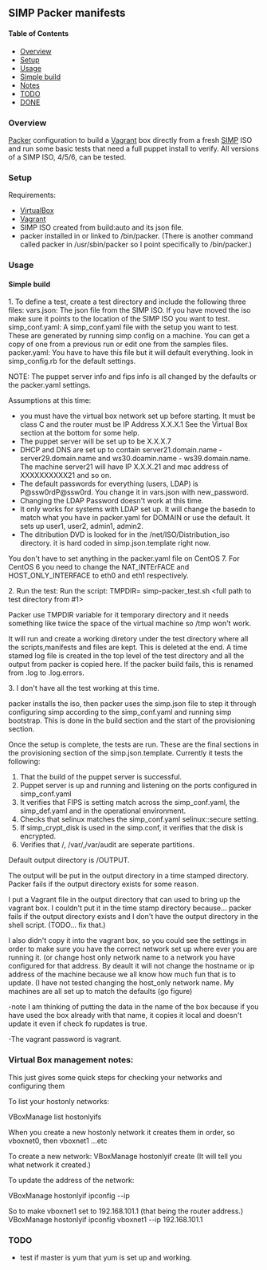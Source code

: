 ## SIMP Packer manifests

#### Table of Contents

* [Overview](#overview)
* [Setup](#setup)
* [Usage](#usage)
* [Simple build](#simple-build)
* [Notes](#notes)
* [TODO](#todo)
* [DONE](#done)

### Overview

[Packer](https://packer.io) configuration to build a [Vagrant](https://www.vagrantup.com/) box directly from a fresh [SIMP](https://github.com/NationalSecurityAgency/SIMP) ISO and run some basic tests that need a full puppet install to verify.   All versions of a SIMP ISO, 4/5/6, can be tested.

### Setup

Requirements:
  - [VirtualBox](https://www.virtualbox.org/wiki/Downloads)
  - [Vagrant](https://www.vagrantup.com/downloads.html)
  - SIMP ISO created from build:auto and its json file.
  - packer installed in or linked to /bin/packer. (There is
    another command called packer in /usr/sbin/packer so I
    point specifically to /bin/packer.)

### Usage
#### Simple build
1\. To define a test, create a test directory and include the following three files:
      vars.json:  The json file from the SIMP ISO.  If you have moved the iso
           make sure it points to the location of the SIMP ISO you want to test.
      simp_conf.yaml:  A simp_conf.yaml file with the setup you want to test.  These
         are generated by running simp config on a machine.  You can get a copy of
         one from a previous run or edit one from the samples files.
      packer.yaml:  You have to have this file but it will default everything.
         look in simp_config.rb for the default settings.

NOTE:  The puppet server info and fips info is all changed by the defaults or the
packer.yaml settings.

Assumptions at this time:
  - you must have the virtual box network set up before starting.  It must be class C
    and the router must be IP Address X.X.X.1
    See the Virtual Box section at the bottom for some help.
  - The puppet server will be set up to be X.X.X.7
  - DHCP and DNS are set up to contain server21.domain.name - server29.domain.name
    and ws30.doamin.name - ws39.domain.name.
    The machine server21 will have IP X.X.X.21 and mac address of XXXXXXXXXX21
    and so on.
  - The default passwords for everything (users, LDAP) is P@ssw0rdP@ssw0rd.
    You change it in vars.json with new_password.
  - Changing the LDAP Password doesn't work at this time.
  - It only works for systems with LDAP set up.  It will change
    the basedn to match what you have in packer.yaml for DOMAIN or use
    the default.  It sets up user1, user2, admin1, admin2.
  - The ditribution DVD is looked for in the /net/ISO/Distribution_iso directory.
    it is hard coded in simp.json.template right now.


You don't have to set anything in the packer.yaml file on CentOS 7.  For CentOS 6
you need to change the NAT_INTErFACE and HOST_ONLY_INTERFACE to eth0 and eth1 
respectively.


2\. Run the test: Run the script:
     TMPDIR=<some directory with lots of space> simp-packer_test.sh <full path to test directory from #1>

Packer use TMPDIR variable for it temporary directory and it needs something like twice the space of the virtual machine so /tmp won't work.  

It will run and create a working diretory under the test directory where all the scripts,manifests and files are kept.  This is deleted at the end.
A time stamed log file is created in the top level of the test directory and all the output from packer is copied here.  If the packer build fails, this is renamed from <date>.log to <date>.log.errors. 

3\. I don't have all the test working at this time.

packer installs the iso, then packer uses the simp.json file to step it through
configuring simp according to the simp_conf.yaml and running simp bootstrap.
This is done in the build section and the start of the provisioning section.

Once the setup is complete, the tests are run.  These are the final sections in the
provisioning section of the simp.json.template.  Currently
it tests the following:
1) That the build of the puppet server is successful.
2) Puppet server is up and running and listening on the ports configured in simp_conf.yaml
3) It verifies that FIPS is setting match across the simp_conf.yaml, the simp_def.yaml and
   in the operational environment.
4) Checks that selinux matches the simp_conf.yaml selinux::secure setting.
5) If simp_crypt_disk is used in the simp.conf, it verifies that the disk is encrypted.
6) Verifies that /, /var/,/var/audit are seperate partitions.

Default output directory is <test directory>/OUTPUT.

The output will be put in the output directory in a time stamped directory.  Packer fails if the output directory exists for some reason.

I put a Vagrant file in the output directory that can used to bring up the vagrant box.
I couldn't put it in the time stamp directory because... packer fails if the output directory exists and I don't have the output directory in the shell script.  (TODO... fix that.)

I also didn't copy it into the vagrant box, so you could see the settings in order to make sure you have the correct network set up where ever you are running it. (or change host only network name to a network you have configured for that address.  By deault it will not change the hostname or ip address of the machine because we all know how much fun that is to update.  (I have not tested changing the host_only network name.  My machines are all set up to match the defaults (go figure)

-note I am thinking of putting the data in the name of the box because if you have used the box already with that name, it copies it local and doesn't update it even if check fo rupdates is true.

-The vagrant password is vagrant.

### Virtual Box management notes:

This just gives some quick steps for checking your networks and configuring them

To list your hostonly networks:

   VBoxManage list hostonlyifs

When you create a new hostonly network it creates them in order, so vboxnet0, then vboxnet1 ...etc

To create a new network:
   VBoxManage hostonlyif create
(It will tell you what network it created.)

To update the address of the network:

   VBoxManage hostonlyif ipconfig <networkname>  --ip <network address>

So to make vboxnet1 set to 192.168.101.1 (that being the router address.)
   VBoxManage hostonlyif ipconfig vboxnet1 --ip 192.168.101.1


### TODO
- test if master is yum that yum is set up and working.

